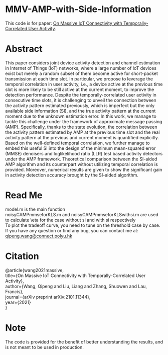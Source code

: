 # MMV-AMP-with-Side-Information
This code is for paper: [On Massive IoT Connectivity with Temporally-Correlated User Activity](https://arxiv.org/pdf/2101.11344.pdf).
# Abstract
This paper considers joint device activity detection and channel estimation in Internet of Things (IoT) networks, where a large number of IoT devices exist but merely a random subset of them become active for short-packet transmission at each time slot. In particular, we propose to leverage the temporal correlation in user activity, i.e., a device active at the previous time slot is more likely to be still active at the current moment, to improve the detection performance. Despite the temporally-correlated user activity in consecutive time slots, it is challenging to unveil the connection between the activity pattern estimated previously, which is imperfect but the only available side information (SI), and the true activity pattern at the current moment due to the unknown estimation error. In this work, we manage to tackle this challenge under the framework of approximate message passing (AMP). Specifically, thanks to the state evolution, the correlation between the activity pattern estimated by AMP at the previous time slot and the real activity pattern at the previous and current moment is quantified explicitly. Based on the well-defined temporal correlation, we further manage to embed this useful SI into the design of the minimum mean-squared error (MMSE) denoisers and loglikelihood ratio (LLR) test based activity detectors under the AMP framework. Theoretical comparison between the SI-aided AMP algorithm and its counterpart without utilizing temporal correlation is provided. Moreover, numerical results are given to show the significant gain in activity detection accuracy brought by the SI-aided algorithm.
# Read Me
model.m is the main function <br>
noisyCAMPmmseforKLS.m and noisyCAMPmmseforKLSwithsi.m are used to calculate \eta for the case without si and with si respectively <br>
To plot the tradeoff curve, you need to tune on the threshold case by case. If you have any question or find any bug, you can contact me at: qipeng.wang@connect.polyu.hk 
# Citation
@article{wang2021massive,<br>
  title={On Massive IoT Connectivity with Temporally-Correlated User Activity},<br>
  author={Wang, Qipeng and Liu, Liang and Zhang, Shuowen and Lau, Francis},<br>
  journal={arXiv preprint arXiv:2101.11344},<br>
  year={2021}<br>
}
# Note
The code is provided for the benefit of better understanding the results, and is not meant to be used in production.
